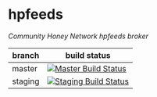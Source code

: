 hpfeeds
=======

*Community Honey Network hpfeeds broker*

| branch | build status |
| ---    | ---          |
| master | [![Master Build Status](https://travis-ci.org/CommunityHoneyNetwork/hpfeeds.svg?branch=master)](https://travis-ci.org/CommunityHoneyNetwork/hpfeeds) |
| staging | [![Staging Build Status](https://travis-ci.org/CommunityHoneyNetwork/hpfeeds.svg?branch=staging)](https://travis-ci.org/CommunityHoneyNetwork/hpfeeds) |

